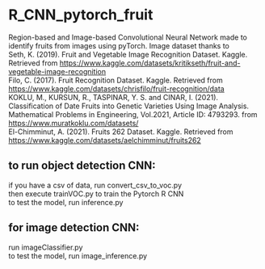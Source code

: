 # R_CNN_pytorch_fruit
Region-based and Image-based Convolutional Neural Network made to identify fruits from images using pyTorch. Image dataset thanks to<br>
Seth, K. (2019). Fruit and Vegetable Image Recognition Dataset. Kaggle. Retrieved from https://www.kaggle.com/datasets/kritikseth/fruit-and-vegetable-image-recognition <br>
Filo, C. (2017). Fruit Recognition Dataset. Kaggle. Retrieved from https://www.kaggle.com/datasets/chrisfilo/fruit-recognition/data <br>
KOKLU, M., KURSUN, R., TASPINAR, Y. S. and CINAR, I. (2021). Classification of Date Fruits into Genetic Varieties Using Image Analysis. Mathematical Problems in Engineering, Vol.2021, Article ID: 4793293. from https://www.muratkoklu.com/datasets/ <br>
El-Chimminut, A. (2021). Fruits 262 Dataset. Kaggle. Retrieved from https://www.kaggle.com/datasets/aelchimminut/fruits262 <br>


## to run object detection CNN:
if you have a csv of data, run convert_csv_to_voc.py<br>
then execute trainVOC.py to train the Pytorch R CNN<br>
to test the model, run inference.py<br>
## for image detection CNN:
run imageClassifier.py<br>
to test the model, run image_inference.py<br>
